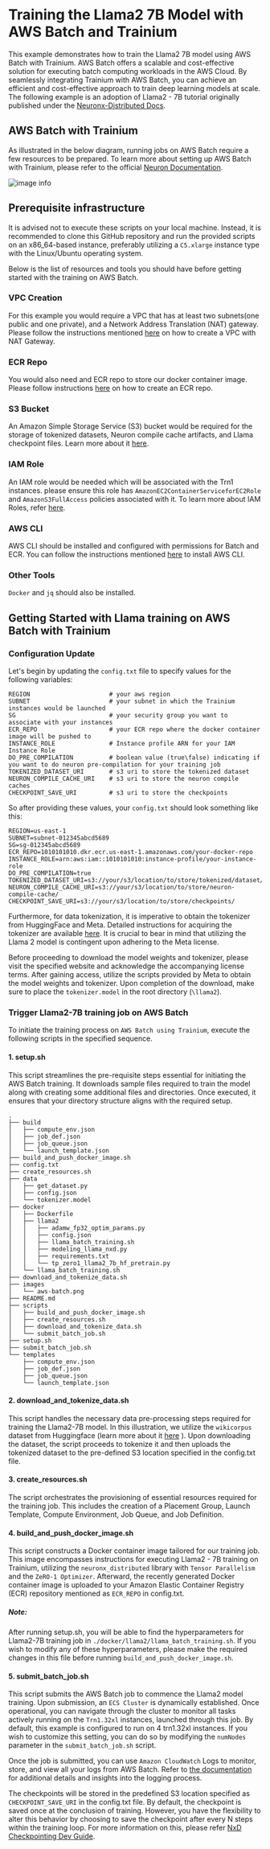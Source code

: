 # Training the Llama2 7B Model with AWS Batch and Trainium

This example demonstrates how to train the Llama2 7B model using AWS Batch with Trainium. AWS Batch offers a scalable and cost-effective solution for executing batch computing workloads in the AWS Cloud. By seamlessly integrating Trainium with AWS Batch, you can achieve an efficient and cost-effective approach to train deep learning models at scale.
The following example is an adoption of Llama2 - 7B tutorial originally published under the [Neuronx-Distributed Docs](https://awsdocs-neuron.readthedocs-hosted.com/en/latest/libraries/neuronx-distributed/tutorials/training_llama2_7b.html#llama2-7b-tp-zero1-tutorial).


## AWS Batch with Trainium

As illustrated in the below diagram, running jobs on AWS Batch require a few resources to be prepared. To learn more about setting up AWS Batch with Trainium, please refer to the official [Neuron Documentation](https://awsdocs-neuron.readthedocs-hosted.com/en/latest/general/devflows/training/batch/batch-training.html#batch-training).

![image info](./images/aws-batch.png)

## Prerequisite infrastructure

It is advised not to execute these scripts on your local machine. Instead, it is recommended to clone this GitHub repository and run the provided scripts on an x86_64-based instance, preferably utilizing a `C5.xlarge` instance type with the Linux/Ubuntu operating system.

Below is the list of resources and tools you should have before getting started with the training on AWS Batch. 

### VPC Creation
For this example you would require a VPC that has at least two subnets(one public and one private), and a Network Address Translation (NAT) gateway. Please follow the instructions mentioned [here](https://docs.aws.amazon.com/appstream2/latest/developerguide/managing-network-internet-NAT-gateway.html) on how to create a VPC with NAT Gateway.

### ECR Repo 
You would also need and ECR repo to store our docker container image. Please follow instructions [here](https://docs.aws.amazon.com/AmazonECR/latest/userguide/repository-create.html) on how to create an ECR repo.

### S3 Bucket
An Amazon Simple Storage Service (S3) bucket would be required for the storage of tokenized datasets, Neuron compile cache artifacts, and Llama checkpoint files. Learn more about it [here](https://docs.aws.amazon.com/AmazonS3/latest/userguide/creating-bucket.html).

### IAM Role
An IAM role would be needed which will be associated with the Trn1 instances. please ensure this role has `AmazonEC2ContainerServiceforEC2Role` and `AmazonS3FullAccess` policies associated with it. To learn more about IAM Roles, refer [here](https://docs.aws.amazon.com/IAM/latest/UserGuide/id_roles_create.html).

### AWS CLI
AWS CLI should be installed and configured with permissions for Batch and ECR. You can follow the instructions mentioned [here](https://docs.aws.amazon.com/cli/latest/userguide/getting-started-install.html) to install AWS CLI. 

### Other Tools
`Docker` and `jq` should also be installed.

## Getting Started with Llama training on AWS Batch with Trainium

### Configuration Update

Let's begin by updating the `config.txt` file to specify values for the following variables:

    REGION                      # your aws region
    SUBNET                      # your subnet in which the Trainium instances would be launched
    SG                          # your security group you want to associate with your instances
    ECR_REPO                    # your ECR repo where the docker container image will be pushed to
    INSTANCE_ROLE               # Instance profile ARN for your IAM Instance Role
    DO_PRE_COMPILATION          # boolean value (true\false) indicating if you want to do neuron pre-compilation for your training job
    TOKENIZED_DATASET_URI       # s3 uri to store the tokenized dataset
    NEURON_COMPILE_CACHE_URI    # s3 uri to store the neuron compile caches
    CHECKPOINT_SAVE_URI         # s3 uri to store the checkpoints

So after providing these values, your `config.txt` should look something like this:

    REGION=us-east-1
    SUBNET=subnet-012345abcd5689
    SG=sg-012345abcd5689
    ECR_REPO=1010101010.dkr.ecr.us-east-1.amazonaws.com/your-docker-repo
    INSTANCE_ROLE=arn:aws:iam::1010101010:instance-profile/your-instance-role
    DO_PRE_COMPILATION=true
    TOKENIZED_DATASET_URI=s3://your/s3/location/to/store/tokenized/dataset/
    NEURON_COMPILE_CACHE_URI=s3://your/s3/location/to/store/neuron-compile-cache/
    CHECKPOINT_SAVE_URI=s3://your/s3/location/to/store/checkpoints/

Furthermore, for data tokenization, it is imperative to obtain the tokenizer from HuggingFace and Meta. Detailed instructions for acquiring the tokenizer are available [here](https://huggingface.co/meta-llama/Llama-2-7b). It is crucial to bear in mind that utilizing the Llama 2 model is contingent upon adhering to the Meta license.

Before proceeding to download the model weights and tokenizer, please visit the specified website and acknowledge the accompanying license terms. After gaining access, utilize the scripts provided by Meta to obtain the model weights and tokenizer. Upon completion of the download, make sure to place the `tokenizer.model` in the root directory (`\llama2`).

### Trigger Llama2-7B training job on AWS Batch
To initiate the training process on `AWS Batch using Trainium`, execute the following scripts in the specified sequence.

#### 1. setup.sh

This script streamlines the pre-requisite steps essential for initiating the AWS Batch training. It downloads sample files required to train the model along with creating some additional files and directories.  Once executed, it ensures that your directory structure aligns with the required setup.

    .
    ├── build
    │   ├── compute_env.json
    │   ├── job_def.json
    │   ├── job_queue.json
    │   └── launch_template.json
    ├── build_and_push_docker_image.sh
    ├── config.txt
    ├── create_resources.sh
    ├── data
    │   ├── get_dataset.py
    │   ├── config.json
    │   └── tokenizer.model
    ├── docker
    │   ├── Dockerfile
    │   ├── llama2
    │   │   ├── adamw_fp32_optim_params.py
    │   │   ├── config.json
    │   │   ├── llama_batch_training.sh
    │   │   ├── modeling_llama_nxd.py
    │   │   ├── requirements.txt
    │   │   └── tp_zero1_llama2_7b_hf_pretrain.py
    │   └── llama_batch_training.sh
    ├── download_and_tokenize_data.sh
    ├── images
    │   └── aws-batch.png
    ├── README.md
    ├── scripts
    │   ├── build_and_push_docker_image.sh
    │   ├── create_resources.sh
    │   ├── download_and_tokenize_data.sh
    │   └── submit_batch_job.sh
    ├── setup.sh
    ├── submit_batch_job.sh
    └── templates
        ├── compute_env.json
        ├── job_def.json
        ├── job_queue.json
        └── launch_template.json

#### 2. download_and_tokenize_data.sh

This script handles the necessary data pre-processing steps required for training the Llama2-7B model. In this illustration, we utilize the `wikicorpus` dataset from Huggingface (learn more about it [here](https://huggingface.co/datasets/wikicorpus) ). Upon downloading the dataset, the script proceeds to tokenize it and then uploads the tokenized dataset to the pre-defined S3 location specified in the config.txt file. 

#### 3. create_resources.sh
The script orchestrates the provisioning of essential resources required for the training job. This includes the creation of a Placement Group, Launch Template, Compute Environment, Job Queue, and Job Definition.

#### 4. build_and_push_docker_image.sh
This script constructs a Docker container image tailored for our training job. This image encompasses instructions for executing Llama2 - 7B training on Trainium, utilizing the `neuronx_distributed` library with `Tensor Parallelism` and the `ZeRO-1 Optimizer`. Afterward, the recently generated Docker container image is uploaded to your Amazon Elastic Container Registry (ECR) repository mentioned as `ECR_REPO` in config.txt. 

##### Note: 
After running setup.sh, you will be able to find the hyperparameters for Llama2-7B training job in `./docker/llama2/llama_batch_training.sh`. If you wish to modify any of these hyperparameters, please make the required changes in this file before running `build_and_push_docker_image.sh`.

#### 5. submit_batch_job.sh
This script submits the AWS Batch job to commence the Llama2 model training. Upon submission, an `ECS Cluster` is dynamically established. Once operational, you can navigate through the cluster to monitor all tasks actively running on the `Trn1.32xl` instances, launched through this job.
By default, this example is configured to run on 4 trn1.32xl instances. If you wish to customize this setting, you can do so by modifying the `numNodes` parameter in the `submit_batch_job.sh` script.

Once the job is submitted, you can use `Amazon CloudWatch` Logs to monitor, store, and view all your logs from AWS Batch. Refer to [the documentation](https://docs.aws.amazon.com/batch/latest/userguide/batch-eks-cloudwatch-logs.html) for additional details and insights into the logging process. 

The checkpoints will be stored in the predefined S3 location specified as `CHECKPOINT_SAVE_URI` in the config.txt file. By default, the checkpoint is saved once at the conclusion of training. However, you have the flexibility to alter this behavior by choosing to save the checkpoint after every N steps within the training loop. For more information on this, please refer [NxD Checkpointing Dev Guide](https://awsdocs-neuron.readthedocs-hosted.com/en/latest/libraries/neuronx-distributed/tutorials/training_llama2_7b.html#checkpointing).

